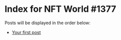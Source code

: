 # Index for NFT World #1377
Posts will be displayed in the order below:

- [Your first post](./001-first.md)

